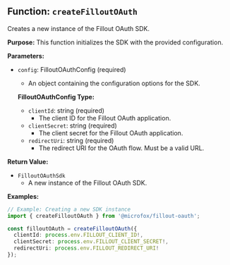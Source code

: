 ## Function: `createFilloutOAuth`

Creates a new instance of the Fillout OAuth SDK.

**Purpose:**
This function initializes the SDK with the provided configuration.

**Parameters:**

- `config`: FilloutOAuthConfig (required)
  - An object containing the configuration options for the SDK.

  **FilloutOAuthConfig Type:**

  - `clientId`: string (required)
    - The client ID for the Fillout OAuth application.
  - `clientSecret`: string (required)
    - The client secret for the Fillout OAuth application.
  - `redirectUri`: string (required)
    - The redirect URI for the OAuth flow. Must be a valid URL.

**Return Value:**

- `FilloutOAuthSdk`
  - A new instance of the Fillout OAuth SDK.

**Examples:**

```typescript
// Example: Creating a new SDK instance
import { createFilloutOAuth } from '@microfox/fillout-oauth';

const filloutOAuth = createFilloutOAuth({
  clientId: process.env.FILLOUT_CLIENT_ID!,
  clientSecret: process.env.FILLOUT_CLIENT_SECRET!,
  redirectUri: process.env.FILLOUT_REDIRECT_URI!
});
```